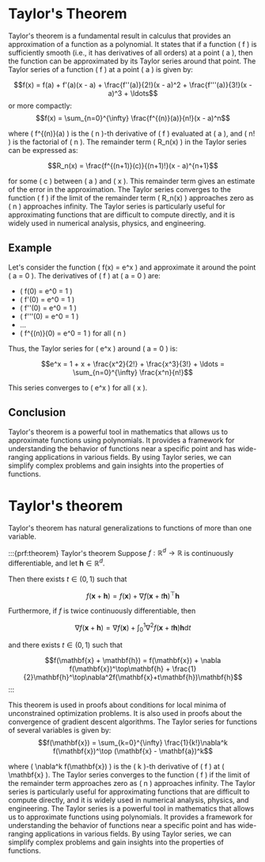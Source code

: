 # Taylor's Theorem

Taylor's theorem is a fundamental result in calculus that provides an approximation of a function as a polynomial. It states that if a function \( f \) is sufficiently smooth (i.e., it has derivatives of all orders) at a point \( a \), then the function can be approximated by its Taylor series around that point.
The Taylor series of a function \( f \) at a point \( a \) is given by:

$$f(x) = f(a) + f'(a)(x - a) + \frac{f''(a)}{2!}(x - a)^2 + \frac{f'''(a)}{3!}(x - a)^3 + \ldots$$
or more compactly:
$$f(x) = \sum_{n=0}^{\infty} \frac{f^{(n)}(a)}{n!}(x - a)^n$$

where \( f^{(n)}(a) \) is the \( n \)-th derivative of \( f \) evaluated at \( a \), and \( n! \) is the factorial of \( n \).
The remainder term \( R_n(x) \) in the Taylor series can be expressed as:

$$R_n(x) = \frac{f^{(n+1)}(c)}{(n+1)!}(x - a)^{n+1}$$

for some \( c \) between \( a \) and \( x \). This remainder term gives an estimate of the error in the approximation.
The Taylor series converges to the function \( f \) if the limit of the remainder term \( R_n(x) \) approaches zero as \( n \) approaches infinity.
The Taylor series is particularly useful for approximating functions that are difficult to compute directly, and it is widely used in numerical analysis, physics, and engineering.

## Example
Let's consider the function \( f(x) = e^x \) and approximate it around the point \( a = 0 \).
The derivatives of \( f \) at \( a = 0 \) are:
- \( f(0) = e^0 = 1 \)
- \( f'(0) = e^0 = 1 \)
- \( f''(0) = e^0 = 1 \)
- \( f'''(0) = e^0 = 1 \)
- ...
- \( f^{(n)}(0) = e^0 = 1 \) for all \( n \)

Thus, the Taylor series for \( e^x \) around \( a = 0 \) is:

$$e^x = 1 + x + \frac{x^2}{2!} + \frac{x^3}{3!} + \ldots = \sum_{n=0}^{\infty} \frac{x^n}{n!}$$

This series converges to \( e^x \) for all \( x \).


## Conclusion  
Taylor's theorem is a powerful tool in mathematics that allows us to approximate functions using polynomials. It provides a framework for understanding the behavior of functions near a specific point and has wide-ranging applications in various fields. By using Taylor series, we can simplify complex problems and gain insights into the properties of functions.

# Taylor's theorem
Taylor's theorem has natural generalizations to functions of more than one variable.

:::{prf:theorem} Taylor's theorem
Suppose $f : \mathbb{R}^d \to \mathbb{R}$ is continuously differentiable, and let $\mathbf{h} \in \mathbb{R}^d$.

Then there exists $t \in (0,1)$ such that

$$f(\mathbf{x} + \mathbf{h}) = f(\mathbf{x}) + \nabla f(\mathbf{x} + t\mathbf{h})^\top\mathbf{h}$$

Furthermore, if $f$ is twice continuously differentiable, then

$$\nabla f(\mathbf{x} + \mathbf{h}) = \nabla f(\mathbf{x}) + \int_0^1 \nabla^2 f(\mathbf{x} + t\mathbf{h})\mathbf{h} \mathrm{d}{t}$$

and there exists $t \in (0,1)$ such that

$$f(\mathbf{x} + \mathbf{h}) = f(\mathbf{x}) + \nabla f(\mathbf{x})^\top\mathbf{h} + \frac{1}{2}\mathbf{h}^\top\nabla^2f(\mathbf{x}+t\mathbf{h})\mathbf{h}$$
:::

This theorem is used in proofs about conditions for local minima of unconstrained optimization problems.
It is also used in proofs about the convergence of gradient descent algorithms.
The Taylor series for functions of several variables is given by:
$$f(\mathbf{x}) = \sum_{k=0}^{\infty} \frac{1}{k!}\nabla^k f(\mathbf{x})^\top (\mathbf{x} - \mathbf{a})^k$$

where \( \nabla^k f(\mathbf{x}) \) is the \( k \)-th derivative of \( f \) at \( \mathbf{x} \).
The Taylor series converges to the function \( f \) if the limit of the remainder term approaches zero as \( n \) approaches infinity.
The Taylor series is particularly useful for approximating functions that are difficult to compute directly, and it is widely used in numerical analysis, physics, and engineering.
The Taylor series is a powerful tool in mathematics that allows us to approximate functions using polynomials. It provides a framework for understanding the behavior of functions near a specific point and has wide-ranging applications in various fields. By using Taylor series, we can simplify complex problems and gain insights into the properties of functions.
